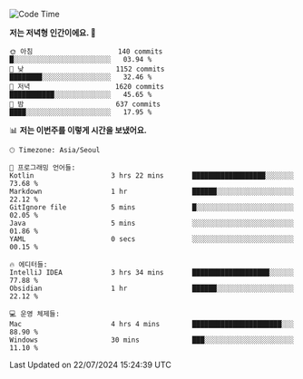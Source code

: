   <!--START_SECTION:waka-->
![Code Time](http://img.shields.io/badge/Code%20Time-425%20hrs%206%20mins-blue)

**저는 저녁형 인간이에요. 🦉** 

```text
🌞 아침                     140 commits         █░░░░░░░░░░░░░░░░░░░░░░░░   03.94 % 
🌆 낮　                     1152 commits        ████████░░░░░░░░░░░░░░░░░   32.46 % 
🌃 저녁                     1620 commits        ███████████░░░░░░░░░░░░░░   45.65 % 
🌙 밤　                     637 commits         ████░░░░░░░░░░░░░░░░░░░░░   17.95 % 
```


📊 **저는 이번주를 이렇게 시간을 보냈어요.** 

```text
🕑︎ Timezone: Asia/Seoul

💬 프로그래밍 언어들: 
Kotlin                   3 hrs 22 mins       ██████████████████░░░░░░░   73.68 % 
Markdown                 1 hr                ██████░░░░░░░░░░░░░░░░░░░   22.12 % 
GitIgnore file           5 mins              █░░░░░░░░░░░░░░░░░░░░░░░░   02.05 % 
Java                     5 mins              ░░░░░░░░░░░░░░░░░░░░░░░░░   01.86 % 
YAML                     0 secs              ░░░░░░░░░░░░░░░░░░░░░░░░░   00.15 % 

🔥 에디터들: 
IntelliJ IDEA            3 hrs 34 mins       ███████████████████░░░░░░   77.88 % 
Obsidian                 1 hr                ██████░░░░░░░░░░░░░░░░░░░   22.12 % 

💻 운영 체제들: 
Mac                      4 hrs 4 mins        ██████████████████████░░░   88.90 % 
Windows                  30 mins             ███░░░░░░░░░░░░░░░░░░░░░░   11.10 % 
```


 Last Updated on 22/07/2024 15:24:39 UTC
<!--END_SECTION:waka-->
